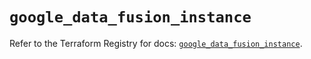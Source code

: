 # `google_data_fusion_instance`

Refer to the Terraform Registry for docs: [`google_data_fusion_instance`](https://registry.terraform.io/providers/hashicorp/google/6.27.0/docs/resources/data_fusion_instance).
